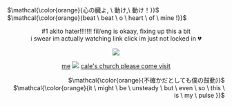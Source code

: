 <p align="left">
$\mathcal{\color{orange}{心の臓よ, \ 動け,\ 動け！}}$ <br> $\mathcal{\color{orange}{beat \ beat \ o \ heart \ of \ mine !}}$
</p>

<p align="center">
#1 akito hater!!!!!!! fil/eng is okaay, fixing up this a bit
<br> i swear im actually watching link click im just not locked in 💔

<p align="center">
<img src="https://c.tenor.com/I5QACNELP4kAAAAC/tenor.gif"/> 
</p>

<p align="center">
      <a href="https://rentry.co/han_yoojin">me</a> <img src="https://64.media.tumblr.com/1c24fab9e4c2a272085173328dd3a8d0/tumblr_ozqv4uH4oW1wvu485o9_250.gif"/>   <a href="https://youngmastersilvershield.atabook.org/">cale's church please come visit</a>

<p align="right">
$\mathcal{\color{orange}{不確かだとしても僕の鼓動}}$ <br> $\mathcal{\color{orange}{it \ might \ be \ unsteady \ but \ even \ so \ this \ is \ my \ pulse }}$
</p>
